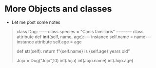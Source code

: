 # More Objects and classes 

- Let me post some notes
> class Dog: ---- class
>   species = "Canis familiaris" -------- class attribute 
>   def __init__(self, name, age):--- instance 
>       self.name = name---instance attribute
>       self.age = age
>        
>   def __str__(self):
>       return f"{self.name} is {self.age} years old"
>       
> Jojo = Dog("Jojo",10)
> int(Jojo)
> int(Jojo.name)
> int(Jojo.age)
